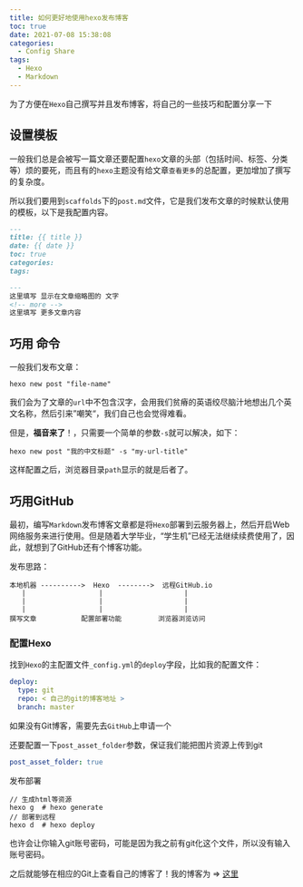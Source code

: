 ```yaml
---
title: 如何更好地使用hexo发布博客
toc: true
date: 2021-07-08 15:38:08
categories: 
  - Config Share
tags:
  - Hexo
  - Markdown
---
```


为了方便在`Hexo`自己撰写并且发布博客，将自己的一些技巧和配置分享一下
<!-- more -->

## 设置模板

一般我们总是会被写一篇文章还要配置`hexo`文章的头部（包括时间、标签、分类等）烦的要死，而且有的`hexo`主题没有给文章`查看更多`的总配置，更加增加了撰写的复杂度。

所以我们要用到`scaffolds`下的`post.md`文件，它是我们发布文章的时候默认使用的模板，以下是我配置内容。

```markdown
---
title: {{ title }}
date: {{ date }}
toc: true
categories:
tags:

---
这里填写 显示在文章缩略图的 文字
<!-- more -->
这里填写 更多文章内容
```

## 巧用 命令

一般我们发布文章：

```shell
hexo new post "file-name"
```

我们会为了文章的`url`中不包含汉字，会用我们贫瘠的英语绞尽脑汁地想出几个英文名称，然后引来”嘲笑“，我们自己也会觉得难看。

但是，**福音来了**！，只需要一个简单的参数`-s`就可以解决，如下：

```shell
hexo new post "我的中文标题" -s "my-url-title"
```

这样配置之后，浏览器目录`path`显示的就是后者了。

## 巧用GitHub

最初，编写`Markdown`发布博客文章都是将`Hexo`部署到云服务器上，然后开启Web网络服务来进行使用。但是随着大学毕业，“学生机”已经无法继续续费使用了，因此，就想到了GitHub还有个博客功能。

发布思路：

```
本地机器 ---------->  Hexo  -------->  远程GitHub.io
   |                  |                    |
   |                  |                    |
   |                  |                    |
撰写文章           配置部署功能         浏览器浏览访问
```



### 配置Hexo

找到`Hexo`的主配置文件`_config.yml`的`deploy`字段，比如我的配置文件：

```yaml
deploy:
  type: git
  repo: < 自己的git的博客地址 >
  branch: master
```

如果没有Git博客，需要先去`GitHub`上申请一个

还要配置一下`post_asset_folder`参数，保证我们能把图片资源上传到git

```yaml
post_asset_folder: true
```

发布部署

```shell
// 生成html等资源
hexo g  # hexo generate
// 部署到远程
hexo d  # hexo deploy
```

也许会让你输入git账号密码，可能是因为我之前有git化这个文件，所以没有输入账号密码。

之后就能够在相应的Git上查看自己的博客了！我的博客为 => [这里](https://wydgits.github.io/)
